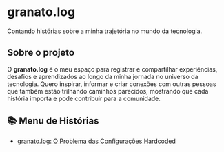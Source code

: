 # granato.log

Contando histórias sobre a minha trajetória no mundo da tecnologia.

## Sobre o projeto

O **granato.log** é o meu espaço para registrar e compartilhar experiências, desafios e aprendizados ao longo da minha jornada no universo da tecnologia. Quero inspirar, informar e criar conexões com outras pessoas que também estão trilhando caminhos parecidos, mostrando que cada história importa e pode contribuir para a comunidade.

## 📚 Menu de Histórias

- [granato.log: O Problema das Configurações Hardcoded](stories/granato-log-config-hardcoded.md)

